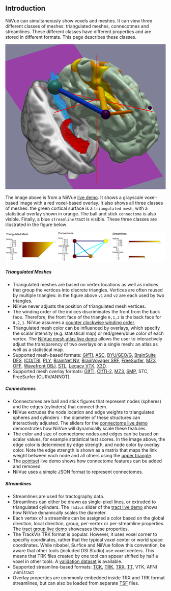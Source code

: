 ## Introduction

NiiVue can simultaneously show voxels and meshes. It can view three different classes of meshes: triangulated meshes, connecotmes and streamlines. These different classes have different properties and are stored in different formats. This page describes these classes.

![alt tag](mesh1.png)

The image above is from a NiiVue [live demo](https://niivue.github.io/niivue/features/clipplanes.html). It shows a grayscale voxel-based image with a red voxel-based overlay. It also shows all three classes of meshes: the green cortical surface is a `triangulated mesh`, with a statistical overlay shown in orange. The ball and stick `connectome` is also visible. Finally, a blue `streamline` tract is visible. These three classes are illustrated in the figure below

![alt tag](mesh2.png)

##### Triangulated Meshes

 - Triangulated meshes are based on vertex locations as well as indices that group the vertices into discrete triangles. Vertices are often reused by multiple triangles: in the figure above `v1` and `v2` are each used by two triangles.
 - NiiVue never adjusts the position of triangulated mesh vertices.
 - The winding order of the indices discriminates the front from the back face. Therefore, the front face of the triangle `0,1,2` is the back face for `0,2,1`. NiiVue assumes a [counter clockwise winding order](https://learnwebgl.brown37.net/model_data/model_volume.html#:~:text=The%20order%20of%20a%20triangle's,is%20called%20the%20winding%20order.).
 - Triangulated mesh color can be influenced by overlays, which specify the scalar intensity (e.g. statistical map) or red/green/blue color of each vertex. The [NiiVue mesh atlas live demo](https://niivue.github.io/niivue/features/mesh.atlas.html) allows the user to interactively adjust the transparency of two overlays on a single mesh: an atlas as well as a statistical map. 
 - Supported mesh-based formats: [GIfTI](https://www.nitrc.org/projects/gifti/), [ASC](http://www.grahamwideman.com/gw/brain/fs/surfacefileformats.htm), [BYU/GEO/G](http://www.grahamwideman.com/gw/brain/fs/surfacefileformats.htm), [BrainSuite DFS](http://brainsuite.org/formats/dfs/), [ICO/TRI](http://www.grahamwideman.com/gw/brain/fs/surfacefileformats.htm), [PLY](<https://en.wikipedia.org/wiki/PLY_(file_format)>), [BrainNet NV](https://www.nitrc.org/projects/bnv/), [BrainVoyager SRF](https://support.brainvoyager.com/brainvoyager/automation-development/84-file-formats/344-users-guide-2-3-the-format-of-srf-files), [FreeSurfer](http://www.grahamwideman.com/gw/brain/fs/surfacefileformats.htm), [MZ3](https://github.com/neurolabusc/surf-ice/tree/master/mz3), [OFF](<https://en.wikipedia.org/wiki/OFF_(file_format)>), [Wavefront OBJ](https://brainder.org/tag/obj/), [STL](https://medium.com/3d-printing-stories/why-stl-format-is-bad-fea9ecf5e45), [Legacy VTK](https://vtk.org/wp-content/uploads/2015/04/file-formats.pdf), [X3D](https://3dprint.nih.gov/).
 - Supported mesh overlay formats: [GIfTI](https://www.nitrc.org/projects/gifti/), [CIfTI-2](https://balsa.wustl.edu/about/fileTypes), [MZ3](https://github.com/neurolabusc/surf-ice/tree/master/mz3), [SMP](https://support.brainvoyager.com/brainvoyager/automation-development/84-file-formats/40-the-format-of-smp-files), STC, FreeSurfer (CURV/ANNOT).

##### Connectomes

 - Connectomes are ball and stick figures that represent nodes (spheres) and the edges (cylinders) that connect them.
 - NiiVue extrudes the node location and edge weights to triangulated spheres and cylinders - the diameter of these structures can interactively adjusted. The sliders for the [connectome live demo](https://niivue.github.io/niivue/features/connectome.html) demonstrates how NiiVue will dynamically scale these features.
 - The color and size of connectome nodes and edges can be based on scalar values, for example statistical test scores. In the image above, the edge color is determined by edge strength, and node color by overlay color. Note the edge strength is shown as a matrix that maps the link weight between each node and all others using the [upper triangle](https://www.geeksforgeeks.org/triangular-matrix/).
 - The [pointset](https://niivue.github.io/niivue/features/pointset.html) live demo shows how connectome features can be added and removed.
 - NiiVue uses a simple JSON format to represent connectomes.
 
##### Streamlines

 - Streamlines are used for tractography data.
 - Streamlines can either be drawn as single-pixel lines, or extruded to triangulated cylinders. The `radius` slider of the [tract live demo](https://niivue.github.io/niivue/features/tracts.cylinder.html) shows how NiiVue dynamically scales the diameter.
 - Each vertex of a streamline can be assigned a color based on the global direction, local direction, group, per-vertex or per-streamline properties. The [tract group live demo](https://niivue.github.io/niivue/features/tracts.group.html) showcases these properties.
 - The TrackVis TRK format is popular. However, it uses voxel corner to specifiy coordinates, rather that the typical voxel center or world space coordinates. While nibabel, Surfice and NiiVue follow this convention, be aware that other tools (included DSI Studio) use voxel centers. This means that TRK files created by one tool can appear shifted by half a voxel in other tools. A [validation dataset](https://github.com/neurolabusc/TRK) is available.
 - Supported streamline-based formats: [TCK](https://mrtrix.readthedocs.io/en/latest/getting_started/image_data.html#tracks-file-format-tck), [TRK](http://trackvis.org/docs/?subsect=fileformat), [TRX](https://github.com/frheault/tractography_file_format), [TT](https://dsi-studio.labsolver.org/doc/cli_data.html), VTK, AFNI .niml.tract
 - Overlay properties are commonly embedded inside TRX and TRK format streamlines, but can also be loaded from separate [TSF](https://mrtrix.readthedocs.io/en/dev/getting_started/image_data.html#track-scalar-file-format-tsf) files.